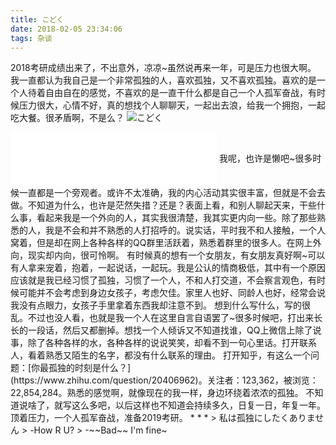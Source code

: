 ```yaml
---
title: こどく
date: 2018-02-05 23:34:06
tags: 杂谈
---
```

2018考研成绩出来了，不出意外，凉凉~虽然说再来一年，可是压力也很大啊。
我一直都认为我自己是一个非常孤独的人，喜欢孤独，又不喜欢孤独。喜欢的是一个人待着自由自在的感觉，不喜欢的是一直干什么都是自己一个人孤军奋战，有时候压力很大，心情不好，真的想找个人聊聊天，一起出去浪，给我一个拥抱，一起吃大餐。很矛盾啊，不是么？
![ こどく](https://ooo.0o0.ooo/2018/02/06/5a797679a6ee3.png)
<!--more-->
<iframe frameborder="no" border="0" marginwidth="0" marginheight="0" width=330 height=86 src="//music.163.com/outchain/player?type=2&id=435307662&auto=0&height=66" align="center"></iframe>
我呢，也许是懒吧~很多时候一直都是一个旁观者。或许不太准确，我的内心活动其实很丰富，但就是不会去做。不知道为什么，也许是茫然失措？还是？表面上看，和别人聊起天来，干些什么事，看起来我是一个外向的人，其实我很清楚，我其实更内向一些。除了那些熟悉的人，我是不会和并不熟悉的人打招呼的。说实话，平时我不和人接触，一个人窝着，但是却在网上各种各样的QQ群里活跃着，熟悉着群里的很多人。在网上外向，现实却内向，很可怜啊。
有时候真的想有一个女朋友，有女朋友真好啊~可以有人拿来宠着，抱着，一起说话，一起玩。我是公认的情商极低，其中有一个原因应该就是我已经习惯了孤独，习惯了一个人，不和人打交道，不会察言观色，有时候可能并不会考虑到身边女孩子，考虑欠佳。家里人也好、同龄人也好，经常会说我没有点眼力，女孩子手里拿着东西我却注意不到。
想到什么写什么，写的很乱。不过也没人看，也就是我一个人在这里自言自语罢了~很多时候吧，打出来长长的一段话，然后又都删掉。想找一个人倾诉又不知道找谁，QQ上微信上除了说事，除了各种各样的水，各种各样的说说笑笑，却看不到一句心里话。打开联系人，看着熟悉又陌生的名字，都没有什么联系的理由。
打开知乎，有这么一个问题：[你最孤独的时刻是什么？](https://www.zhihu.com/question/20406962)。关注者：123,362，被浏览：22,854,284。熟悉的感觉啊，就像现在的我一样，身边环绕着浓浓的孤独。
不知道说啥了，就写这么多吧，以后这样也不知道会持续多久，日复一日，年复一年。顶着压力，一个人孤军奋战，准备2019考研。
* * *
> 私は孤独にしたくありません
> -How R U?
> -~~Bad~~ I'm fine~